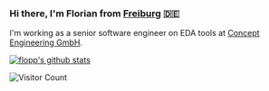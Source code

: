 ### Hi there, I'm Florian from [Freiburg](https://en.wikipedia.org/wiki/Freiburg_im_Breisgau) 🇩🇪

I'm working as a senior software engineer on EDA tools at [Concept Engineering GmbH](https://www.concept.de/).

[![flopp's github stats](https://github-readme-stats.vercel.app/api?username=flopp)](https://github.com/anuraghazra/github-readme-stats)

![Visitor Count](https://counter.flopp.net/flopp/flopp.svg)
